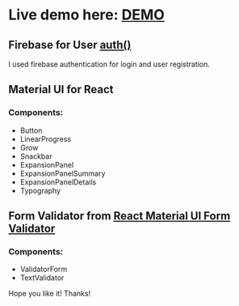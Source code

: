 # Live demo here: [DEMO](https://bkasperski.pl/loginRegister)

## Firebase for User [auth()](https://firebase.google.com/docs/web/setup)

I used firebase authentication for login and user registration.

## Material UI for React
### Components:
- Button
- LinearProgress
- Grow 
- Snackbar
- ExpansionPanel
- ExpansionPanelSummary
- ExpansionPanelDetails
- Typography

## Form Validator from [React Material UI Form Validator](https://www.npmjs.com/package/react-material-ui-form-validator)
### Components:
- ValidatorForm
- TextValidator

Hope you like it! Thanks!